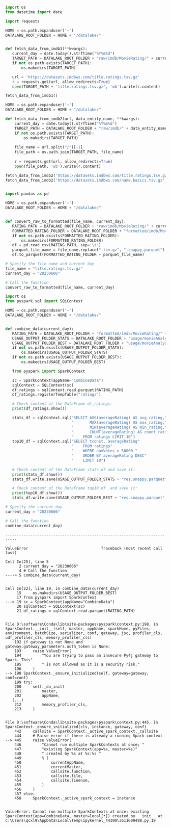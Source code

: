 ```python
import os
from datetime import date

import requests

HOME = os.path.expanduser('~')
DATALAKE_ROOT_FOLDER = HOME + "/datalake/"


def fetch_data_from_imdb1(**kwargs):
   current_day = date.today().strftime("%Y%m%d")
   TARGET_PATH = DATALAKE_ROOT_FOLDER + "raw/imdb/MovieRating/" + current_day + "/"
   if not os.path.exists(TARGET_PATH):
       os.makedirs(TARGET_PATH)

   url = 'https://datasets.imdbws.com/title.ratings.tsv.gz'
   r = requests.get(url, allow_redirects=True)
   open(TARGET_PATH + 'title.ratings.tsv.gz', 'wb').write(r.content)

```


```python
fetch_data_from_imdb1()
```


```python
HOME = os.path.expanduser('~')
DATALAKE_ROOT_FOLDER = HOME + "/datalake/"

def fetch_data_from_imdb2(url, data_entity_name, **kwargs):
    current_day = date.today().strftime("%Y%m%d")
    TARGET_PATH = DATALAKE_ROOT_FOLDER + "raw/imdb/" + data_entity_name + "/" + current_day + "/"
    if not os.path.exists(TARGET_PATH):
        os.makedirs(TARGET_PATH)
        
    file_name = url.split("/")[-1]
    file_path = os.path.join(TARGET_PATH, file_name)
    
    r = requests.get(url, allow_redirects=True)
    open(file_path, 'wb').write(r.content)

```


```python
fetch_data_from_imdb2('https://datasets.imdbws.com/title.ratings.tsv.gz', 'MovieRating')
fetch_data_from_imdb2('https://datasets.imdbws.com/name.basics.tsv.gz', 'MovieName')
```


```python

import pandas as pd

HOME = os.path.expanduser('~')
DATALAKE_ROOT_FOLDER = HOME + "/datalake/"


def convert_raw_to_formatted(file_name, current_day):
   RATING_PATH = DATALAKE_ROOT_FOLDER + "raw/imdb/MovieRating/" + current_day + "/" + file_name
   FORMATTED_RATING_FOLDER = DATALAKE_ROOT_FOLDER + "formatted/imdb/MovieRating/" + current_day + "/"
   if not os.path.exists(FORMATTED_RATING_FOLDER):
       os.makedirs(FORMATTED_RATING_FOLDER)
   df = pd.read_csv(RATING_PATH, sep='\t')
   parquet_file_name = file_name.replace(".tsv.gz", ".snappy.parquet")
   df.to_parquet(FORMATTED_RATING_FOLDER + parquet_file_name)

```


```python
# Specify the file name and current day
file_name = "title.ratings.tsv.gz"
current_day = "20230606"

# Call the function
convert_raw_to_formatted(file_name, current_day)

```


```python
import os
from pyspark.sql import SQLContext

HOME = os.path.expanduser('~')
DATALAKE_ROOT_FOLDER = HOME + "/datalake/"


def combine_data(current_day):
   RATING_PATH = DATALAKE_ROOT_FOLDER + "formatted/imdb/MovieRating/" + current_day + "/"
   USAGE_OUTPUT_FOLDER_STATS = DATALAKE_ROOT_FOLDER + "usage/movieAnalysis/MovieStatistics/" + current_day + "/"
   USAGE_OUTPUT_FOLDER_BEST = DATALAKE_ROOT_FOLDER + "usage/movieAnalysis/MovieTop10/" + current_day + "/"
   if not os.path.exists(USAGE_OUTPUT_FOLDER_STATS):
       os.makedirs(USAGE_OUTPUT_FOLDER_STATS)
   if not os.path.exists(USAGE_OUTPUT_FOLDER_BEST):
       os.makedirs(USAGE_OUTPUT_FOLDER_BEST)

   from pyspark import SparkContext

   sc = SparkContext(appName="CombineData")
   sqlContext = SQLContext(sc)
   df_ratings = sqlContext.read.parquet(RATING_PATH)
   df_ratings.registerTempTable("ratings")

   # Check content of the DataFrame df_ratings:
   print(df_ratings.show())

   stats_df = sqlContext.sql("SELECT AVG(averageRating) AS avg_rating,"
                             "       MAX(averageRating) AS max_rating,"
                             "       MIN(averageRating) AS min_rating,"
                             "       COUNT(averageRating) AS count_rating"
                             "    FROM ratings LIMIT 10")
   top10_df = sqlContext.sql("SELECT tconst, averageRating"
                             "    FROM ratings"
                             "    WHERE numVotes > 50000 "
                             "    ORDER BY averageRating DESC"
                             "    LIMIT 10")

   # Check content of the DataFrame stats_df and save it:
   print(stats_df.show())
   stats_df.write.save(USAGE_OUTPUT_FOLDER_STATS + "res.snappy.parquet", mode="overwrite")

   # Check content of the DataFrame top10_df  and save it:
   print(top10_df.show())
   stats_df.write.save(USAGE_OUTPUT_FOLDER_BEST + "res.snappy.parquet", mode="overwrite")

```


```python
# Specify the current day
current_day = "20230606"

# Call the function
combine_data(current_day)
```


    ---------------------------------------------------------------------------

    ValueError                                Traceback (most recent call last)

    Cell In[25], line 5
          2 current_day = "20230606"
          4 # Call the function
    ----> 5 combine_data(current_day)
    

    Cell In[22], line 19, in combine_data(current_day)
         15     os.makedirs(USAGE_OUTPUT_FOLDER_BEST)
         17 from pyspark import SparkContext
    ---> 19 sc = SparkContext(appName="CombineData")
         20 sqlContext = SQLContext(sc)
         21 df_ratings = sqlContext.read.parquet(RATING_PATH)
    

    File D:\software\Conda\lib\site-packages\pyspark\context.py:198, in SparkContext.__init__(self, master, appName, sparkHome, pyFiles, environment, batchSize, serializer, conf, gateway, jsc, profiler_cls, udf_profiler_cls, memory_profiler_cls)
        192 if gateway is not None and gateway.gateway_parameters.auth_token is None:
        193     raise ValueError(
        194         "You are trying to pass an insecure Py4j gateway to Spark. This"
        195         " is not allowed as it is a security risk."
        196     )
    --> 198 SparkContext._ensure_initialized(self, gateway=gateway, conf=conf)
        199 try:
        200     self._do_init(
        201         master,
        202         appName,
       (...)
        212         memory_profiler_cls,
        213     )
    

    File D:\software\Conda\lib\site-packages\pyspark\context.py:445, in SparkContext._ensure_initialized(cls, instance, gateway, conf)
        442     callsite = SparkContext._active_spark_context._callsite
        444     # Raise error if there is already a running Spark context
    --> 445     raise ValueError(
        446         "Cannot run multiple SparkContexts at once; "
        447         "existing SparkContext(app=%s, master=%s)"
        448         " created by %s at %s:%s "
        449         % (
        450             currentAppName,
        451             currentMaster,
        452             callsite.function,
        453             callsite.file,
        454             callsite.linenum,
        455         )
        456     )
        457 else:
        458     SparkContext._active_spark_context = instance
    

    ValueError: Cannot run multiple SparkContexts at once; existing SparkContext(app=CombineData, master=local[*]) created by __init__ at C:\Users\qcxl9\AppData\Local\Temp\ipykernel_44300\3611609488.py:19 



```python

```


```python

```
